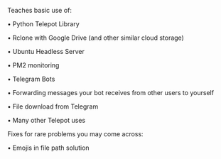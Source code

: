 Teaches basic use of:

•	Python Telepot Library

•	Rclone with Google Drive (and other similar cloud storage)

•	Ubuntu Headless Server

•	PM2 monitoring

•	Telegram Bots

•	Forwarding messages your bot receives from other users to yourself

•	File download from Telegram

•	Many other Telepot uses

Fixes for rare problems you may come across:

•	Emojis in file path solution
